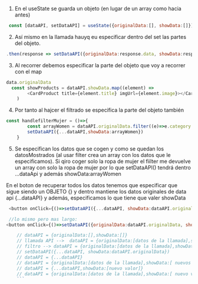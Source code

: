 1. En el useState se guarda un objeto (en lugar de un array como hacia antes)
```javascript
 const [dataAPI, setDataAPI] = useState({originalData:[], showData:[]})
```
2. Así mismo en la llamada hauyq eu especificar dentro del set las partes del objeto.
```javascript
.then(response => setDataAPI({originalData:response.data, showData:response.data}))ç
```
3. Al recorrer debemos especificar la parte del objeto que voy a recorrer con el map 
```javascript
data.originalData
  const showProducts = dataAPI.showData.map((element) =>
        <CardProduct title={element.title} imgUrl={element.image}></CardProduct>
    )
```
4. Por tanto al hajcer el filtrado se especifica la parte del objeto también
```javascript
const handlefilterMujer = ()=>{
        const arrayWomen = dataAPI.originalData.filter((e)=>e.category === "women's clothing")
        setDataAPI({...dataAPI,showData:arrayWomen})
    }
```
5. Se especifican los datos que se cogen y como se quedan los datosMostrados (al usar filter crea un array con los datos que le especificamos). Si qiro coger solo la ropa de mujer el fiilter me devuelve un array con solo la ropa de mujer por lo que setDataAPI() tendrá dentro ...dataApi y además showData:arrayWomen


En el boton de recuperar todos los datos tenemos que especificar que sigue siendo un OBJETO {} y dentro mantiene los datos originales de data api {...dataAPI} y además, especificamos lo que tiene que valer showData
```javascript
 <button onClick={()=>setDataAPI({...dataAPI, showData:dataAPI.originalData})}>todos</button>

 //lo mismo pero mas largo:
<button onClick={()=>setDataAPI({originalData:dataAPI.originalData, showData:dataAPI.originalData})}>todos</button>
```

```javascript
    // dataAPI = {originalData:[],showData:[]}
    // llamada API -->  dataAPI = {originalData:[datos de la llamada],showData:[ datos de la llamada]}
    // filtro --> dataAPI = {originalData:[datos de la llamada],showData:[ nuevos datos filtrados]}
    // setDataAPI({...dataAPI, showData:dataAPI.originalData})
    // dataAPI = {...dataAPI}
    // dataAPI = {originalData:[datos de la llamada],showData:[ nuevos datos filtrados]}
    // dataAPI = {...dataAPI,showData:[nuevo valor]}
    // dataAPI = {originalData:[datos de la llamada],showData:[ nuevo valor]}
    ```